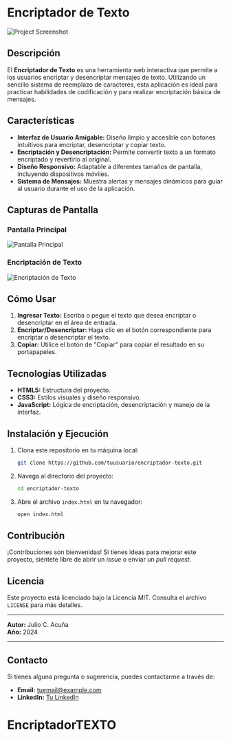 
# Encriptador de Texto

![Project Screenshot](ruta/a/tu/captura-de-pantalla.png)

## Descripción

El **Encriptador de Texto** es una herramienta web interactiva que permite a los usuarios encriptar y desencriptar mensajes de texto. Utilizando un sencillo sistema de reemplazo de caracteres, esta aplicación es ideal para practicar habilidades de codificación y para realizar encriptación básica de mensajes.

## Características

- **Interfaz de Usuario Amigable:** Diseño limpio y accesible con botones intuitivos para encriptar, desencriptar y copiar texto.
- **Encriptación y Desencriptación:** Permite convertir texto a un formato encriptado y revertirlo al original.
- **Diseño Responsivo:** Adaptable a diferentes tamaños de pantalla, incluyendo dispositivos móviles.
- **Sistema de Mensajes:** Muestra alertas y mensajes dinámicos para guiar al usuario durante el uso de la aplicación.

## Capturas de Pantalla

### Pantalla Principal
![Pantalla Principal](ruta/a/tu/captura-de-pantalla.png)

### Encriptación de Texto
![Encriptación de Texto](ruta/a/tu/captura-de-pantalla-encriptar.png)

## Cómo Usar

1. **Ingresar Texto:** Escriba o pegue el texto que desea encriptar o desencriptar en el área de entrada.
2. **Encriptar/Desencriptar:** Haga clic en el botón correspondiente para encriptar o desencriptar el texto.
3. **Copiar:** Utilice el botón de "Copiar" para copiar el resultado en su portapapeles.

## Tecnologías Utilizadas

- **HTML5:** Estructura del proyecto.
- **CSS3:** Estilos visuales y diseño responsivo.
- **JavaScript:** Lógica de encriptación, desencriptación y manejo de la interfaz.

## Instalación y Ejecución

1. Clona este repositorio en tu máquina local:

   ```bash
   git clone https://github.com/tuusuario/encriptador-texto.git
   ```

2. Navega al directorio del proyecto:

   ```bash
   cd encriptador-texto
   ```

3. Abre el archivo `index.html` en tu navegador:

   ```bash
   open index.html
   ```

## Contribución

¡Contribuciones son bienvenidas! Si tienes ideas para mejorar este proyecto, siéntete libre de abrir un _issue_ o enviar un _pull request_.

## Licencia

Este proyecto está licenciado bajo la Licencia MIT. Consulta el archivo `LICENSE` para más detalles.

---

**Autor:** Julio C. Acuña  
**Año:** 2024

---

## Contacto

Si tienes alguna pregunta o sugerencia, puedes contactarme a través de:

- **Email:** tuemail@example.com
- **LinkedIn:** [Tu LinkedIn](https://www.linkedin.com/in/tuusuario/)
# EncriptadorTEXTO
